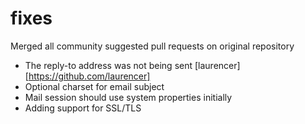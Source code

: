 # fixes

Merged all community suggested pull requests on original repository
* The reply-to address was not being sent [laurencer][https://github.com/laurencer]
* Optional charset for email subject
* Mail session should use system properties initially
* Adding support for SSL/TLS
